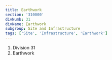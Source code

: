 ```yaml
---
title: Earthwork
section: '310000'
divNumb: 31
divName: Earthwork
subgroup: Site and Infrastructure
tags: ['Site', 'Infrastructure', 'Earthwork']
---
```


   1. Division 31
   1. Earthwork

